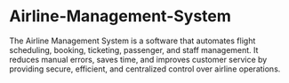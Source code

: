 # Airline-Management-System
The Airline Management System is a software that automates flight scheduling, booking, ticketing, passenger, and staff management. It reduces manual errors, saves time, and improves customer service by providing secure, efficient, and centralized control over airline operations.
